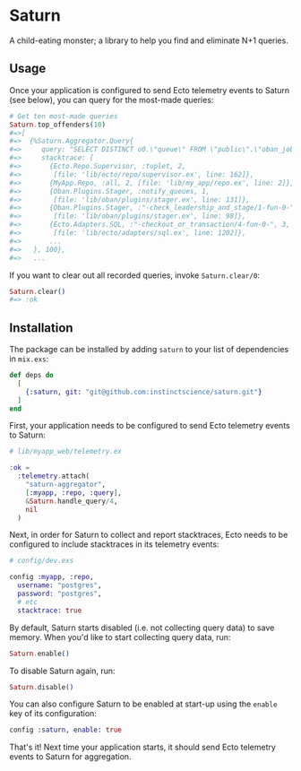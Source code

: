 # Saturn

A child-eating monster; a library to help you find and eliminate N+1 queries.

## Usage

Once your application is configured to send Ecto telemetry events to Saturn (see below), you can query for the most-made queries:

```elixir
# Get ten most-made queries
Saturn.top_offenders(10)
#=>[
#=>  {%Saturn.Aggregator.Query{
#=>     query: "SELECT DISTINCT o0.\"queue\" FROM \"public\".\"oban_jobs\" AS o0 WHERE (o0.\"state\" = 'available') AND (NOT (o0.\"queue\" IS NULL))",
#=>     stacktrace: [
#=>       {Ecto.Repo.Supervisor, :tuplet, 2,
#=>        [file: 'lib/ecto/repo/supervisor.ex', line: 162]},
#=>       {MyApp.Repo, :all, 2, [file: 'lib/my_app/repo.ex', line: 2]},
#=>       {Oban.Plugins.Stager, :notify_queues, 1,
#=>        [file: 'lib/oban/plugins/stager.ex', line: 131]},
#=>       {Oban.Plugins.Stager, :"-check_leadership_and_stage/1-fun-0-", 1,
#=>        [file: 'lib/oban/plugins/stager.ex', line: 98]},
#=>       {Ecto.Adapters.SQL, :"-checkout_or_transaction/4-fun-0-", 3,
#=>        [file: 'lib/ecto/adapters/sql.ex', line: 1202]},
#=>       ...
#=>   }, 100},
#=>   ...
```

If you want to clear out all recorded queries, invoke `Saturn.clear/0`:

```elixir
Saturn.clear()
#=> :ok
```

## Installation

The package can be installed by adding `saturn` to your list of dependencies in `mix.exs`:

```elixir
def deps do
  [
    {:saturn, git: "git@github.com:instinctscience/saturn.git"}
  ]
end
```

First, your application needs to be configured to send Ecto telemetry events to Saturn:

```elixir
# lib/myapp_web/telemetry.ex

:ok =
  :telemetry.attach(
    "saturn-aggregator",
    [:myapp, :repo, :query],
    &Saturn.handle_query/4,
    nil
  )
```

Next, in order for Saturn to collect and report stacktraces, Ecto needs to be configured to include stacktraces in its telemetry events:

```elixir
# config/dev.exs

config :myapp, :repo,
  username: "postgres",
  password: "postgres",
  # etc
  stacktrace: true
```

By default, Saturn starts disabled (i.e. not collecting query data) to save memory.  When you'd like to start collecting query data, run:

```elixir
Saturn.enable()
```

To disable Saturn again, run:

```elixir
Saturn.disable()
```

You can also configure Saturn to be enabled at start-up using the `enable` key of its configuration:

```elixir
config :saturn, enable: true
```

That's it!  Next time your application starts, it should send Ecto telemetry events to Saturn for aggregation.
